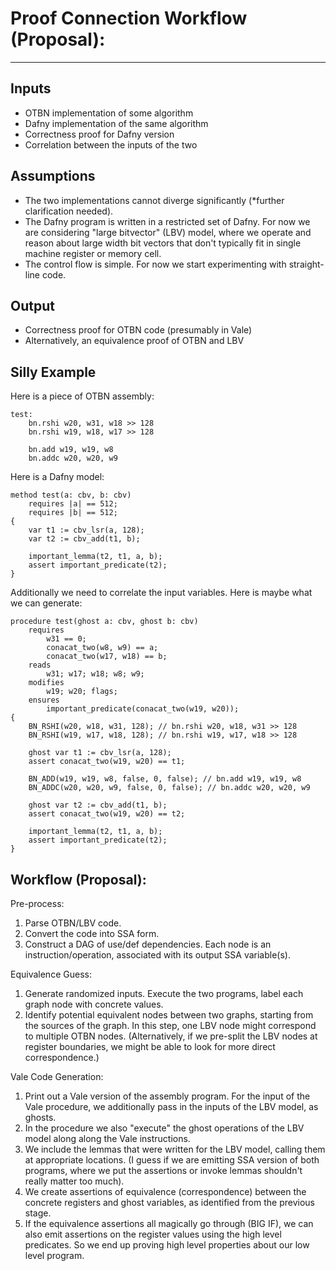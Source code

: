 # Proof Connection Workflow (Proposal):
----

## Inputs
* OTBN implementation of some algorithm
* Dafny implementation of the same algorithm
* Correctness proof for Dafny version
* Correlation between the inputs of the two

## Assumptions
* The two implementations cannot diverge significantly (*further clarification needed). 
* The Dafny program is written in a restricted set of Dafny. For now we are considering "large bitvector" (LBV) model, where we operate and reason about large width bit vectors that don't typically fit in single machine register or memory cell.
* The control flow is simple. For now we start experimenting with straight-line code.

## Output 
* Correctness proof for OTBN code (presumably in Vale)
* Alternatively, an equivalence proof of OTBN and LBV

## Silly Example

Here is a piece of OTBN assembly:
```
test:
    bn.rshi w20, w31, w18 >> 128
    bn.rshi w19, w18, w17 >> 128

    bn.add w19, w19, w8
    bn.addc w20, w20, w9
```
Here is a Dafny model:
```
method test(a: cbv, b: cbv)
    requires |a| == 512;
    requires |b| == 512;
{
    var t1 := cbv_lsr(a, 128);
    var t2 := cbv_add(t1, b);

    important_lemma(t2, t1, a, b);
    assert important_predicate(t2);
}
```
Additionally we need to correlate the input variables. Here is maybe what we can generate:
```
procedure test(ghost a: cbv, ghost b: cbv)
    requires
        w31 == 0;
        conacat_two(w8, w9) == a;
        conacat_two(w17, w18) == b;
    reads
        w31; w17; w18; w8; w9;
    modifies
        w19; w20; flags;
    ensures
        important_predicate(conacat_two(w19, w20));
{
    BN_RSHI(w20, w18, w31, 128); // bn.rshi w20, w18, w31 >> 128
    BN_RSHI(w19, w17, w18, 128); // bn.rshi w19, w17, w18 >> 128

    ghost var t1 := cbv_lsr(a, 128);
    assert conacat_two(w19, w20) == t1;

    BN_ADD(w19, w19, w8, false, 0, false); // bn.add w19, w19, w8
    BN_ADDC(w20, w20, w9, false, 0, false); // bn.addc w20, w20, w9

    ghost var t2 := cbv_add(t1, b);
    assert conacat_two(w19, w20) == t2;

    important_lemma(t2, t1, a, b);
    assert important_predicate(t2);
}
```

## Workflow (Proposal):

Pre-process:

1. Parse OTBN/LBV code. 
2. Convert the code into SSA form.
3. Construct a DAG of use/def dependencies. Each node is an instruction/operation, associated with its output SSA variable(s).

Equivalence Guess:

1. Generate randomized inputs. Execute the two programs, label each graph node with concrete values.
2. Identify potential equivalent nodes between two graphs, starting from the sources of the graph. In this step, one LBV node might correspond to multiple OTBN nodes. (Alternatively, if we pre-split the LBV nodes at register boundaries, we might be able to look for more direct correspondence.)

Vale Code Generation:
1. Print out a Vale version of the assembly program. For the input of the Vale procedure, we additionally pass in the inputs of the LBV model, as ghosts.
2. In the procedure we also "execute" the ghost operations of the LBV model along along the Vale instructions.
3. We include the lemmas that were written for the LBV model, calling them at appropriate locations. (I guess if we are emitting SSA version of both programs, where we put the assertions or invoke lemmas shouldn't really matter too much).
4. We create assertions of equivalence (correspondence) between the concrete registers and ghost variables, as identified from the previous stage.
5. If the equivalence assertions all magically go through (BIG IF), we can also emit assertions on the register values using the high level predicates. So we end up proving high level properties about our low level program. 

<!-- To provide high assurance, cryptographic libraries are often formally verified for correctness. In some cases the verification is done on the high level source code, then a compiler is entrusted to emit the correct assembly. Alternatively, the verification can also be performed on the assembly code directly, since hand-written assembly can often achieve more optimized performance. 

Writing proofs for assembly is far from trivial. (Insert explanations on why this is hard). Writing proofs for a high level model is easier in comparison, albeit still challenging. (Insert explanations on why this is easier). 

In this work we explore a new approach towards verifying assembly implementations. Given a high-level model that is verified and a assembly implementation that needs to be verified
, we attempt to automatically derive the proof of correctness for the latter based on the former. Of course the model and the implementation cannot be arbitrary. For our purpose, we require them to be "semantically close", which we will also explore. 

A proof is consisted of pre/post conditions, invariants and additional assertions that helps it to go through. All of these are made up of predicates, which are claims about various subjects. For our purpose, the subjects of the predicates are relatively simple, where they can be:
* fixed width integers
* array of fixed width integer representing big integer
* ghost values that don't exist in the actual program flow

We note that assembly code also operate around these subjects, except that the values and pointers are stored in registers instead of variables in the high-level model. If we are able to find the correspondence, then we should be able to substitute for the subjects in the existing model to generate a proof for the assembly.  -->
